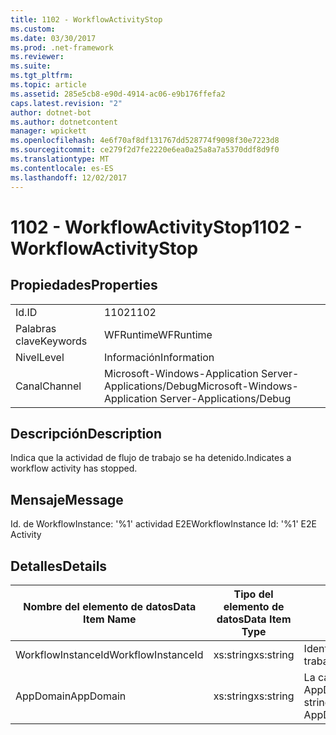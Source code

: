 ```yaml
---
title: 1102 - WorkflowActivityStop
ms.custom: 
ms.date: 03/30/2017
ms.prod: .net-framework
ms.reviewer: 
ms.suite: 
ms.tgt_pltfrm: 
ms.topic: article
ms.assetid: 285e5cb8-e90d-4914-ac06-e9b176ffefa2
caps.latest.revision: "2"
author: dotnet-bot
ms.author: dotnetcontent
manager: wpickett
ms.openlocfilehash: 4e6f70af8df131767dd528774f9098f30e7223d8
ms.sourcegitcommit: ce279f2d7fe2220e6ea0a25a8a7a5370ddf8d9f0
ms.translationtype: MT
ms.contentlocale: es-ES
ms.lasthandoff: 12/02/2017
---
```

# <a name="1102---workflowactivitystop"></a><span data-ttu-id="557f4-102">1102 - WorkflowActivityStop</span><span class="sxs-lookup"><span data-stu-id="557f4-102">1102 - WorkflowActivityStop</span></span>
## <a name="properties"></a><span data-ttu-id="557f4-103">Propiedades</span><span class="sxs-lookup"><span data-stu-id="557f4-103">Properties</span></span>  
  
|||  
|-|-|  
|<span data-ttu-id="557f4-104">Id.</span><span class="sxs-lookup"><span data-stu-id="557f4-104">ID</span></span>|<span data-ttu-id="557f4-105">1102</span><span class="sxs-lookup"><span data-stu-id="557f4-105">1102</span></span>|  
|<span data-ttu-id="557f4-106">Palabras clave</span><span class="sxs-lookup"><span data-stu-id="557f4-106">Keywords</span></span>|<span data-ttu-id="557f4-107">WFRuntime</span><span class="sxs-lookup"><span data-stu-id="557f4-107">WFRuntime</span></span>|  
|<span data-ttu-id="557f4-108">Nivel</span><span class="sxs-lookup"><span data-stu-id="557f4-108">Level</span></span>|<span data-ttu-id="557f4-109">Información</span><span class="sxs-lookup"><span data-stu-id="557f4-109">Information</span></span>|  
|<span data-ttu-id="557f4-110">Canal</span><span class="sxs-lookup"><span data-stu-id="557f4-110">Channel</span></span>|<span data-ttu-id="557f4-111">Microsoft-Windows-Application Server-Applications/Debug</span><span class="sxs-lookup"><span data-stu-id="557f4-111">Microsoft-Windows-Application Server-Applications/Debug</span></span>|  
  
## <a name="description"></a><span data-ttu-id="557f4-112">Descripción</span><span class="sxs-lookup"><span data-stu-id="557f4-112">Description</span></span>  
 <span data-ttu-id="557f4-113">Indica que la actividad de flujo de trabajo se ha detenido.</span><span class="sxs-lookup"><span data-stu-id="557f4-113">Indicates a workflow activity has stopped.</span></span>  
  
## <a name="message"></a><span data-ttu-id="557f4-114">Mensaje</span><span class="sxs-lookup"><span data-stu-id="557f4-114">Message</span></span>  
 <span data-ttu-id="557f4-115">Id. de WorkflowInstance: '%1' actividad E2E</span><span class="sxs-lookup"><span data-stu-id="557f4-115">WorkflowInstance Id: '%1' E2E Activity</span></span>  
  
## <a name="details"></a><span data-ttu-id="557f4-116">Detalles</span><span class="sxs-lookup"><span data-stu-id="557f4-116">Details</span></span>  
  
|<span data-ttu-id="557f4-117">Nombre del elemento de datos</span><span class="sxs-lookup"><span data-stu-id="557f4-117">Data Item Name</span></span>|<span data-ttu-id="557f4-118">Tipo del elemento de datos</span><span class="sxs-lookup"><span data-stu-id="557f4-118">Data Item Type</span></span>|<span data-ttu-id="557f4-119">Descripción</span><span class="sxs-lookup"><span data-stu-id="557f4-119">Description</span></span>|  
|--------------------|--------------------|-----------------|  
|<span data-ttu-id="557f4-120">WorkflowInstanceId</span><span class="sxs-lookup"><span data-stu-id="557f4-120">WorkflowInstanceId</span></span>|<span data-ttu-id="557f4-121">xs:string</span><span class="sxs-lookup"><span data-stu-id="557f4-121">xs:string</span></span>|<span data-ttu-id="557f4-122">Identificación de instancia del flujo de trabajo.</span><span class="sxs-lookup"><span data-stu-id="557f4-122">The workflow instance id.</span></span>|  
|<span data-ttu-id="557f4-123">AppDomain</span><span class="sxs-lookup"><span data-stu-id="557f4-123">AppDomain</span></span>|<span data-ttu-id="557f4-124">xs:string</span><span class="sxs-lookup"><span data-stu-id="557f4-124">xs:string</span></span>|<span data-ttu-id="557f4-125">La cadena devuelta por AppDomain.CurrentDomain.FriendlyName.</span><span class="sxs-lookup"><span data-stu-id="557f4-125">The string returned by AppDomain.CurrentDomain.FriendlyName.</span></span>|
